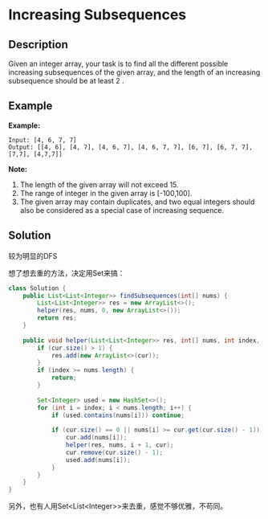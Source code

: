 # Increasing Subsequences

## Description

Given an integer array, your task is to find all the different possible increasing subsequences of the given array, and the length of an increasing subsequence should be at least 2 .

## Example

**Example:**  


```text
Input: [4, 6, 7, 7]
Output: [[4, 6], [4, 7], [4, 6, 7], [4, 6, 7, 7], [6, 7], [6, 7, 7], [7,7], [4,7,7]]
```

**Note:**  


1. The length of the given array will not exceed 15.
2. The range of integer in the given array is \[-100,100\].
3. The given array may contain duplicates, and two equal integers should also be considered as a special case of increasing sequence.

## Solution

较为明显的DFS

想了想去重的方法，决定用Set来搞：

```java
class Solution {
    public List<List<Integer>> findSubsequences(int[] nums) {
        List<List<Integer>> res = new ArrayList<>();
        helper(res, nums, 0, new ArrayList<>());
        return res;
    }
    
    public void helper(List<List<Integer>> res, int[] nums, int index, List<Integer> cur) {
        if (cur.size() > 1) {
            res.add(new ArrayList<>(cur));
        }
        if (index >= nums.length) {
            return;
        }  
        
        Set<Integer> used = new HashSet<>();
        for (int i = index; i < nums.length; i++) {
            if (used.contains(nums[i])) continue;
            
            if (cur.size() == 0 || nums[i] >= cur.get(cur.size() - 1)) {
                cur.add(nums[i]);
                helper(res, nums, i + 1, cur);
                cur.remove(cur.size() - 1);
                used.add(nums[i]);
            }
        }
    }
}
```

另外，也有人用Set&lt;List&lt;Integer&gt;&gt;来去重，感觉不够优雅，不苟同。

